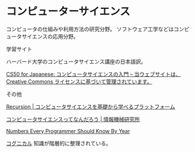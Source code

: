 # コンピューターサイエンス

コンピュータの仕組みや利用方法の研究分野。
ソフトウェア工学などはコンピュータサイエンスの応用分野。

学習サイト

ハーバード大学のコンピュータサイエンス講座の日本語訳。

[CS50 for Japanese: コンピュータサイエンスの入門 – 当ウェブサイトは、Creative Commons ライセンスに基づいて管理されています。](https://cs50.jp)

その他

[Recursion | コンピュータサイエンスを基礎から学べるプラットフォーム](https://recursionist.io/)

[コンピュータサイエンスってなんだろう | 情報機械研究所](http://kanagawaglobal.com/2016/07/05/what-is-computer-science/)

[Numbers Every Programmer Should Know By Year](https://colin-scott.github.io/personal_website/research/interactive_latency.html)

[コグニカル](https://cognicull.com/ja)
知識が階層的に整理されている。
